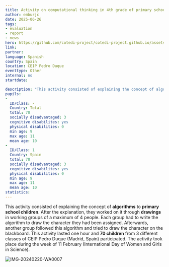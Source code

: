 ```yaml
---
title: Activity on computational thinking in 4th grade of primary school
author: emburjc
date: 2025-06-26
tags: 
- evaluation
- report
- news
hero: https://github.com/cotedi-project/cotedi-project.github.io/assets/85990345/91c4d129-dc3c-4c17-9af0-848b6550a521
link: 
partner: 
language: Spanish
country: Spain
location: CEIP Pedro Duque
eventtype: Other
internal: no
startdate: 

description: "This activity consisted of explaining the concept of algorithms to primary school children. After the explanation, they worked on it through drawings in working groups of a maximum of 4 people."
pupils: 
- 
  ID/Class: -
  Country: Total
  total: 70
  socially disadvantaged: 3
  cognitive disabilites: yes
  physical disabilities: 0
  min age: 9
  max age: 11
  mean age: 10
- 
  ID/Class: 1
  Country: Spain
  total: 70
  socially disadvantaged: 3
  cognitive disabilites: yes
  physical disabilities: 0
  min age: 9
  max age: 11
  mean age: 10
statistics: 
---
```


This activity consisted of explaining the concept of **algorithms** to **primary school children**. After the explanation, they worked on it through **drawings** in working groups of a maximum of 4 people. Each group had to write the algorithm to draw the character they had been assigned. Afterwards, another group followed this algorithm and tried to draw the character on the blackboard.
This activity lasted one hour and **70 children** from 3 different classes of CEIP Pedro Duque (Madrid, Spain) participated. 
The activity took place during the week of 11 February (International Day of Women and Girls in Science).

![IMG-20240220-WA0007](https://github.com/cotedi-project/cotedi-project.github.io/assets/85990345/b0808cf2-990d-41de-982f-5d5e5ad7d4d5)
